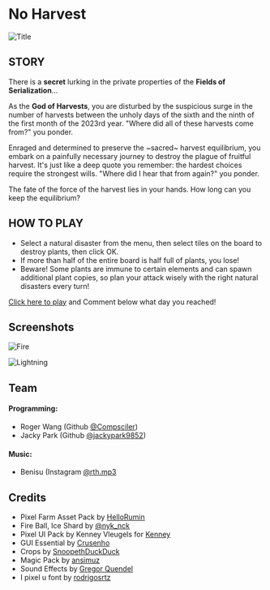 # No Harvest
![Title](https://user-images.githubusercontent.com/81858354/211456802-1207da7b-c4bc-431d-b118-0b0c774029e2.gif)

## STORY
There is a **secret** lurking in the private properties of the **Fields of Serialization**...

As the **God of Harvests**, you are disturbed by the suspicious surge in the number of harvests between the unholy days of the sixth and the ninth of the first month of the 2023rd year. "Where did all of these harvests come from?" you ponder.

Enraged and determined to preserve the ~sacred~ harvest equilibrium, you embark on a painfully necessary journey to destroy the plague of fruitful harvest. It's just like a deep quote you remember: the hardest choices require the strongest wills. "Where did I hear that from again?" you ponder.

The fate of the force of the harvest lies in your hands. How long can you keep the equilibrium?

## HOW TO PLAY
- Select a natural disaster from the menu, then select tiles on the board to destroy plants, then click OK.
- If more than half of the entire board is half full of plants, you lose!
- Beware! Some plants are immune to certain elements and can spawn additional plant copies, so plan your attack wisely with the right natural disasters every turn!

[Click here to play](https://jackypark9852.itch.io/no-harvest) and Comment below what day you reached!

## Screenshots
![Fire](https://user-images.githubusercontent.com/81858354/211456822-4f737f75-3c00-4198-8cf1-6b5b444f3317.gif)

![Lightning](https://user-images.githubusercontent.com/81858354/211456830-0ad62f02-ef0d-4d23-b44b-e52bf7a4a191.gif)

## Team
#### Programming:
  - Roger Wang (Github [@Compsciler](https://github.com/Compsciler))  
  - Jacky Park (Github [@jackypark9852](https://github.com/jackypark9852))
#### Music:
  - Benisu (Instagram [@rth.mp3](https://www.instagram.com/rth.mp3/)

## Credits
  - Pixel Farm Asset Pack by [HelloRumin](https://hellorumin.itch.io/pixel-farm-asset-pack) 
  - Fire Ball, Ice Shard by [@nyk_nck](https://nyknck.itch.io/)
  - Pixel UI Pack by Kenney Vleugels for [Kenney](www.kenney.nl)
  - GUI Essential by [Crusenho](https://crusenho.itch.io/)
  - Crops by [SnoopethDuckDuck](https://snoopethduckduck.itch.io/crops)
  - Magic Pack by [ansimuz](https://ansimuz.itch.io/)
  - Sound Effects by [Gregor Quendel](https://gregor-quendel.itch.io/free-cinematic-sound-effects)
  - I pixel u font by [rodrigosrtz](https://www.dafont.com/rodrigosrtz.d6051)
